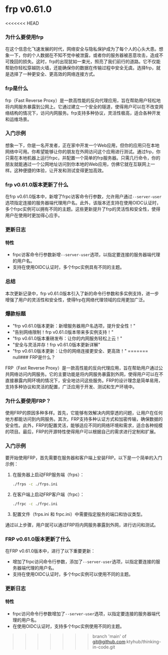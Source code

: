 # frp v0.61.0
<<<<<<< HEAD
### 为什么要使用frp

在这个信息化飞速发展的时代，网络安全与隐私保护成为了每个人的心头大患。想象一下，你的个人数据在不知不觉中被泄露，或者你的服务器被恶意攻击，造成不可挽回的损失。这时，frp的出现犹如一束光，照亮了我们前行的道路。它不仅能帮助你轻松穿越防火墙，还能确保你的数据在传输过程中安全无虞。选择frp，就是选择了一种更安全、更高效的网络连接方式。

### frp是什么

frp（Fast Reverse Proxy）是一款高性能的反向代理应用，旨在帮助用户轻松地将内网服务暴露到公网上。它通过建立一个安全的隧道，使得用户可以在不改变网络结构的情况下，访问内网服务。frp支持多种协议，灵活性极高，适合各种开发和运维场景。

### 入门示例

想象一下，你是一名开发者，正在家中开发一个Web应用，但你的应用只在本地网络中可用。你希望能够让你的朋友在外网访问这个应用进行测试。通过frp，你只需在本地机器上运行frpc，并配置一个简单的frp服务器。只需几行命令，你的朋友就能通过一个公网地址访问到你本地的Web应用，仿佛它就在互联网上一样。这种便捷的体验，让开发和测试变得更加高效。

### frp v0.61.0版本更新了什么

在frp v0.61.0版本中，新增了frpc访客命令行参数，允许用户通过`--server-user`选项指定连接的服务器端代理用户名。此外，该版本还支持在使用OIDC认证时，多个frpc实例可以拥有不同的主题。这些更新提升了frp的灵活性和安全性，使得用户在使用时更加得心应手。

### 更新日志

#### 特性
- frpc访客命令行参数新增`--server-user`选项，以指定要连接的服务器端代理的用户名。
- 支持在使用OIDC认证时，多个frpc实例具有不同的主题。

### 总结

本次更新记录中，frp v0.61.0版本引入了新的命令行参数和多实例支持，进一步增强了用户的灵活性和安全性，使得frp在网络代理领域的应用更加广泛。

### 爆款标题

- "frp v0.61.0版本更新：新增服务器用户名选项，提升安全性！"
- "告别网络限制！frp v0.61.0版本带来多实例支持！"
- "frp v0.61.0版本重磅发布：让你的内网服务轻松上云！"
- "安全与灵活并存！frp v0.61.0版本更新详解"
- "frp v0.61.0版本更新：让你的网络连接更安全、更高效！"
=======
null### FRP是什么？

FRP（Fast Reverse Proxy）是一款高性能的反向代理应用，旨在帮助用户通过公共网络访问内网服务。它的主要功能是将内网服务暴露到外网，使得用户可以在不直接暴露内网环境的情况下，安全地访问这些服务。FRP的设计理念是简单易用，支持多种协议和灵活的配置，广泛应用于开发、测试和生产环境中。

### 为什么要使用FRP？

使用FRP的原因多种多样。首先，它能够有效解决内网穿透的问题，让用户在任何地方都能访问到内网服务。其次，FRP支持多种认证方式和加密传输，确保数据的安全性。此外，FRP的配置灵活，能够适应不同的网络环境和需求，适合各种规模的项目。最后，FRP的开源特性使得用户可以根据自己的需求进行定制和扩展。

### 入门示例

要开始使用FRP，首先需要在服务器和客户端上安装FRP。以下是一个简单的入门示例：

1. 在服务器上启动FRP服务端（frps）：
   ```bash
   ./frps -c ./frps.ini
   ```

2. 在客户端上启动FRP客户端（frpc）：
   ```bash
   ./frpc -c ./frpc.ini
   ```

3. 配置文件（frps.ini 和 frpc.ini）中需要指定服务的端口和协议类型。

通过以上步骤，用户就可以通过FRP将内网服务暴露到外网，进行访问和测试。

### FRP v0.61.0版本更新了什么

在FRP v0.61.0版本中，进行了以下重要更新：

- 增加了frpc访问命令行参数，添加了`--server-user`选项，以指定要连接的服务器端代理的用户名。
- 支持在使用OIDC认证时，多个frpc实例可以使用不同的主题。

### 更新日志

#### 特性

- frpc访问命令行参数增加了`--server-user`选项，以指定要连接的服务器端代理的用户名。
- 在使用OIDC认证时，支持多个frpc实例使用不同的主题。
>>>>>>> branch 'main' of git@github.com:ktyhub/thinking-in-code.git
